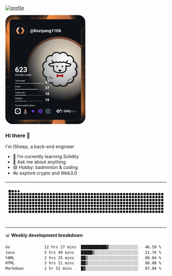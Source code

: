 [![profile](https://user-images.githubusercontent.com/54968314/208005045-e4b42f3b-833d-4242-bfcc-e764865553a2.svg)](https://www.calligrapher.ai/)

<a href="https://app.daily.dev/linziyang1106"><img src="/devcard.png" width="250" alt="ISheep's Dev Card"/></a>

### Hi there 🐏

I'm ISheep, a back-end engineer

- 🔭 I’m currently learning Solidity
- 💬 Ask me about anything
- 😄 Hobby: badminton & coding
- 👓 explore crypto and Web3.0

-------

![](https://raw.githubusercontent.com/ISheepp/ISheepp/output/github-contribution-grid-snake.svg)

-------

📊 **Weekly development breakdown**
<!--START_SECTION:waka-->

```txt
Go               12 hrs 27 mins  ███████████▓░░░░░░░░░░░░░   46.59 %
Java             5 hrs 49 mins   █████▒░░░░░░░░░░░░░░░░░░░   21.76 %
YAML             2 hrs 25 mins   ██▒░░░░░░░░░░░░░░░░░░░░░░   09.04 %
HTML             2 hrs 21 mins   ██▒░░░░░░░░░░░░░░░░░░░░░░   08.80 %
Markdown         1 hr 52 mins    █▓░░░░░░░░░░░░░░░░░░░░░░░   07.04 %
```

<!--END_SECTION:waka-->
